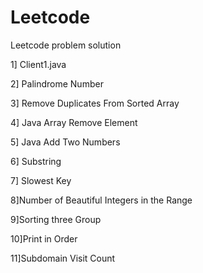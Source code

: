 # Leetcode
Leetcode problem solution

1] Client1.java

2] Palindrome Number

3] Remove Duplicates From Sorted Array

4] Java Array Remove Element 

5] Java Add Two Numbers

6] Substring

7] Slowest Key

8]Number of Beautiful Integers in the Range

9]Sorting three Group

10]Print in Order

11]Subdomain Visit Count
